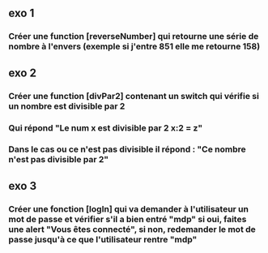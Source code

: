 
## exo 1
### Créer une function [reverseNumber] qui retourne une série de nombre à l'envers (exemple si j'entre 851 elle me retourne 158)

## exo 2
### Créer une function [divPar2] contenant un switch qui vérifie si un nombre est divisible par 2
### Qui répond "Le num x est divisible par 2 x:2 = z"
### Dans le cas ou ce n'est pas divisible il répond : "Ce nombre n'est pas divisible par 2"

## exo 3
### Créer une fonction [logIn] qui va demander à l'utilisateur un mot de passe et vérifier s'il a bien entré "mdp" si oui, faites une alert "Vous êtes connecté", si non, redemander le mot de passe jusqu'à ce que l'utilisateur rentre "mdp"